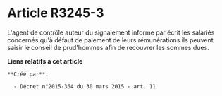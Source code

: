 # Article R3245-3

L'agent de contrôle auteur du signalement informe par écrit les salariés concernés qu'à défaut de paiement de leurs
rémunérations ils peuvent saisir le conseil de prud'hommes afin de recouvrer les sommes dues.

**Liens relatifs à cet article**

	**Créé par**:

	  - Décret n°2015-364 du 30 mars 2015 - art. 11
